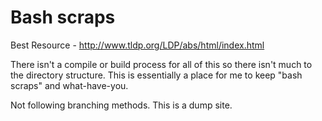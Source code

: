 # Bash scraps

Best Resource - http://www.tldp.org/LDP/abs/html/index.html

There isn't a compile or build process for all of this so there isn't much to the directory structure. This is essentially a place for me to keep "bash scraps" and what-have-you.

Not following branching methods. This is a dump site.
